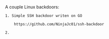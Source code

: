 A couple Linux backdoors:

    1. Simple SSH backdoor writen on GO
        
        https://github.com/NinjaJc01/ssh-backdoor

    2. 